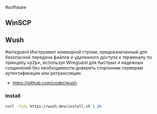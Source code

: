 #software 

## WinSCP


## Wush
#wireguard 
Инструмент командной строки, предназначенный для безопасной передачи файлов и удаленного доступа к терминалу по принципу «p2p», используя Wireguard для быстрых и надежных соединений без необходимости доверять сторонним серверам аутентификации или ретрансляции.
- https://github.com/coder/wush
### Install
```bash
curl -fsSL https://wush.dev/install.sh | sh
```